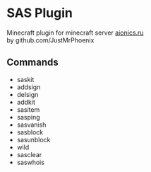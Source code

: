 # SAS Plugin
Minecraft plugin for minecraft server [aionics.ru](aionics.ru)  
by github.com/JustMrPhoenix

## Commands ##
- saskit
- addsign
- delsign
- addkit
- sasitem
- sasping
- sasvanish
- sasblock
- sasunblock
- wild
- sasclear
- saswhois
